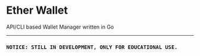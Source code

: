 # Ether Wallet

API/CLI based Wallet Manager written in Go

---

### `NOTICE: STILL IN DEVELOPMENT, ONLY FOR EDUCATIONAL USE.`
